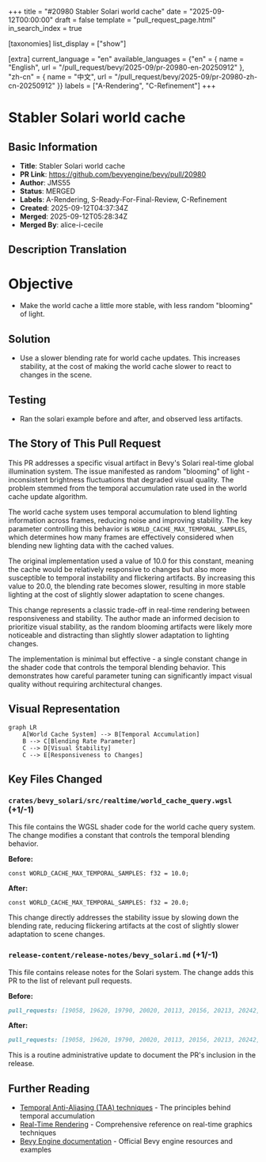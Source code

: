 +++
title = "#20980 Stabler Solari world cache"
date = "2025-09-12T00:00:00"
draft = false
template = "pull_request_page.html"
in_search_index = true

[taxonomies]
list_display = ["show"]

[extra]
current_language = "en"
available_languages = {"en" = { name = "English", url = "/pull_request/bevy/2025-09/pr-20980-en-20250912" }, "zh-cn" = { name = "中文", url = "/pull_request/bevy/2025-09/pr-20980-zh-cn-20250912" }}
labels = ["A-Rendering", "C-Refinement"]
+++

# Stabler Solari world cache

## Basic Information
- **Title**: Stabler Solari world cache
- **PR Link**: https://github.com/bevyengine/bevy/pull/20980
- **Author**: JMS55
- **Status**: MERGED
- **Labels**: A-Rendering, S-Ready-For-Final-Review, C-Refinement
- **Created**: 2025-09-12T04:37:34Z
- **Merged**: 2025-09-12T05:28:34Z
- **Merged By**: alice-i-cecile

## Description Translation
# Objective

- Make the world cache a little more stable, with less random "blooming" of light.

## Solution

- Use a slower blending rate for world cache updates. This increases stability, at the cost of making the world cache slower to react to changes in the scene.

## Testing
- Ran the solari example before and after, and observed less artifacts.

## The Story of This Pull Request

This PR addresses a specific visual artifact in Bevy's Solari real-time global illumination system. The issue manifested as random "blooming" of light - inconsistent brightness fluctuations that degraded visual quality. The problem stemmed from the temporal accumulation rate used in the world cache update algorithm.

The world cache system uses temporal accumulation to blend lighting information across frames, reducing noise and improving stability. The key parameter controlling this behavior is `WORLD_CACHE_MAX_TEMPORAL_SAMPLES`, which determines how many frames are effectively considered when blending new lighting data with the cached values.

The original implementation used a value of 10.0 for this constant, meaning the cache would be relatively responsive to changes but also more susceptible to temporal instability and flickering artifacts. By increasing this value to 20.0, the blending rate becomes slower, resulting in more stable lighting at the cost of slightly slower adaptation to scene changes.

This change represents a classic trade-off in real-time rendering between responsiveness and stability. The author made an informed decision to prioritize visual stability, as the random blooming artifacts were likely more noticeable and distracting than slightly slower adaptation to lighting changes.

The implementation is minimal but effective - a single constant change in the shader code that controls the temporal blending behavior. This demonstrates how careful parameter tuning can significantly impact visual quality without requiring architectural changes.

## Visual Representation

```mermaid
graph LR
    A[World Cache System] --> B[Temporal Accumulation]
    B --> C[Blending Rate Parameter]
    C --> D[Visual Stability]
    C --> E[Responsiveness to Changes]
```

## Key Files Changed

### `crates/bevy_solari/src/realtime/world_cache_query.wgsl` (+1/-1)

This file contains the WGSL shader code for the world cache query system. The change modifies a constant that controls the temporal blending behavior.

**Before:**
```wgsl
const WORLD_CACHE_MAX_TEMPORAL_SAMPLES: f32 = 10.0;
```

**After:**
```wgsl
const WORLD_CACHE_MAX_TEMPORAL_SAMPLES: f32 = 20.0;
```

This change directly addresses the stability issue by slowing down the blending rate, reducing flickering artifacts at the cost of slightly slower adaptation to scene changes.

### `release-content/release-notes/bevy_solari.md` (+1/-1)

This file contains release notes for the Solari system. The change adds this PR to the list of relevant pull requests.

**Before:**
```md
pull_requests: [19058, 19620, 19790, 20020, 20113, 20156, 20213, 20242, 20259, 20406, 20457, 20580, 20596, 20622, 20658, 20659]
```

**After:**
```md
pull_requests: [19058, 19620, 19790, 20020, 20113, 20156, 20213, 20242, 20259, 20406, 20457, 20580, 20596, 20622, 20658, 20659, 20980]
```

This is a routine administrative update to document the PR's inclusion in the release.

## Further Reading

- [Temporal Anti-Aliasing (TAA) techniques](https://en.wikipedia.org/wiki/Temporal_anti-aliasing) - The principles behind temporal accumulation
- [Real-Time Rendering](https://www.realtimerendering.com/) - Comprehensive reference on real-time graphics techniques
- [Bevy Engine documentation](https://bevyengine.org/learn/) - Official Bevy engine resources and examples